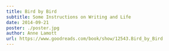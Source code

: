 ```yaml
---
title: Bird by Bird
subtitle: Some Instructions on Writing and Life
date: 2014-09-21
poster: ./poster.jpg
author: Anne Lamott
url: https://www.goodreads.com/book/show/12543.Bird_by_Bird
---
```

